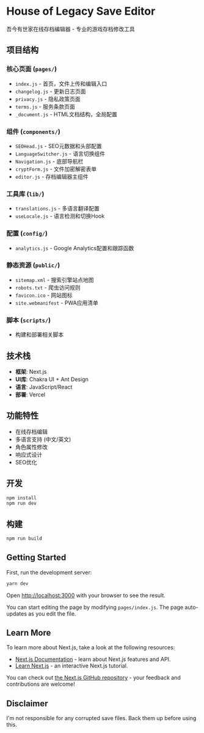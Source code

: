 # House of Legacy Save Editor

吾今有世家在线存档编辑器 - 专业的游戏存档修改工具

## 项目结构

### 核心页面 (`pages/`)
- `index.js` - 首页，文件上传和编辑入口
- `changelog.js` - 更新日志页面
- `privacy.js` - 隐私政策页面
- `terms.js` - 服务条款页面
- `_document.js` - HTML文档结构，全局配置

### 组件 (`components/`)
- `SEOHead.js` - SEO元数据和头部配置
- `LanguageSwitcher.js` - 语言切换组件
- `Navigation.js` - 底部导航栏
- `cryptForm.js` - 文件加密解密表单
- `editor.js` - 存档编辑器主组件

### 工具库 (`lib/`)
- `translations.js` - 多语言翻译配置
- `useLocale.js` - 语言检测和切换Hook

### 配置 (`config/`)
- `analytics.js` - Google Analytics配置和跟踪函数

### 静态资源 (`public/`)
- `sitemap.xml` - 搜索引擎站点地图
- `robots.txt` - 爬虫访问规则
- `favicon.ico` - 网站图标
- `site.webmanifest` - PWA应用清单

### 脚本 (`scripts/`)
- 构建和部署相关脚本

## 技术栈

- **框架**: Next.js
- **UI库**: Chakra UI + Ant Design
- **语言**: JavaScript/React
- **部署**: Vercel

## 功能特性

- 在线存档编辑
- 多语言支持 (中文/英文)
- 角色属性修改
- 响应式设计
- SEO优化

## 开发

```bash
npm install
npm run dev
```

## 构建

```bash
npm run build
```

## Getting Started

First, run the development server:

```bash
yarn dev
```

Open [http://localhost:3000](http://localhost:3000) with your browser to see the result.

You can start editing the page by modifying `pages/index.js`. The page auto-updates as you edit the file.

## Learn More

To learn more about Next.js, take a look at the following resources:

- [Next.js Documentation](https://nextjs.org/docs) - learn about Next.js features and API.
- [Learn Next.js](https://nextjs.org/learn) - an interactive Next.js tutorial.

You can check out [the Next.js GitHub repository](https://github.com/vercel/next.js/) - your feedback and contributions are welcome!

## Disclaimer

I'm not responsible for any corrupted save files. Back them up before using this.

